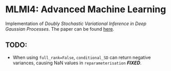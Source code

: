 # MLMI4: Advanced Machine Learning
Implementation of *Doubly Stochastic Variational Inference in Deep Gaussian Processes*. The paper can be found [here](https://arxiv.org/abs/1705.08933).

## TODO:
* When using `full_rank=False`, `conditional_SD` can return negative variances, causing NaN values in `reparameterisation` ***FIXED***.
